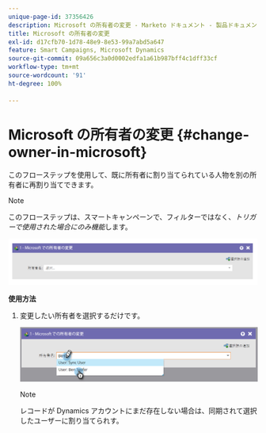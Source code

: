 ```yaml
---
unique-page-id: 37356426
description: Microsoft の所有者の変更 - Marketo ドキュメント - 製品ドキュメント
title: Microsoft の所有者の変更
exl-id: d17cfb70-1d78-48e9-8e53-99a7abd5a647
feature: Smart Campaigns, Microsoft Dynamics
source-git-commit: 09a656c3a0d0002edfa1a61b987bff4c1dff33cf
workflow-type: tm+mt
source-wordcount: '91'
ht-degree: 100%

---
```


# Microsoft の所有者の変更 {#change-owner-in-microsoft}

このフローステップを使用して、既に所有者に割り当てられている人物を別の所有者に再割り当てできます。

>[!NOTE]
>
>このフローステップは、スマートキャンペーンで、フィルターではなく、_トリガーで使用された場合にのみ機能_&#x200B;します。

![](assets/change-owner-in-microsoft-1.png)

**使用方法**

1. 変更したい所有者を選択するだけです。

   ![](assets/change-owner-in-microsoft-2.png)

   >[!NOTE]
   >
   >レコードが Dynamics アカウントにまだ存在しない場合は、同期されて選択したユーザーに割り当てられす。
